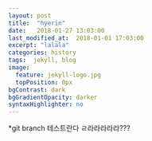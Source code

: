 ```yaml
---
layout: post
title:  "hyerin"
date:   2018-01-27 13:03:00
last_modified_at:  2018-01-01 17:03:00
excerpt: "lalala"
categories: history
tags:  jekyll, blog
image:
  feature: jekyll-logo.jpg
  topPosition: 0px
bgContrast: dark
bgGradientOpacity: darker
syntaxHighlighter: no
---
```


*git branch 테스트란다 ㄹ라라라라라???

